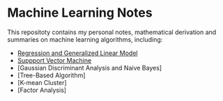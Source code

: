 # Machine Learning Notes
This repositoty contains my personal notes,  mathematical derivation and summaries on machine learning algorithms, including:
* [Regression and Generalized Linear Model](https://github.com/ffangsong/Machine-Learning-Notes/blob/master/Regression%20and%20Generalized%20Linear%20Model.pdf)
* [Suppport Vector Machine](https://github.com/ffangsong/Machine-Learning-Notes/blob/master/Support%20Vector%20Machine.pdf)
* [Gaussian Discriminant Analysis and Naive Bayes]
* [Tree-Based Algorithm]
* [K-mean Cluster]
* [Factor Analysis]
